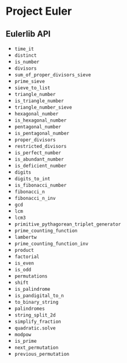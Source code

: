 # Project  Euler

<description>

## Eulerlib API

 * `time_it`
 * `distinct`
 * `is_number`
 * `divisors`
 * `sum_of_proper_divisors_sieve`
 * `prime_sieve`
 * `sieve_to_list`
 * `triangle_number`
 * `is_triangle_number`
 * `triangle_number_sieve`
 * `hexagonal_number`
 * `is_hexagonal_number`
 * `pentagonal_number`
 * `is_pentagonal_number`
 * `proper_divisors`
 * `restricted_divisors`
 * `is_perfect_number`
 * `is_abundant_number`
 * `is_deficient_number`
 * `digits`
 * `digits_to_int`
 * `is_fibonacci_number`
 * `fibonacci_n`
 * `fibonacci_n_inv`
 * `gcd`
 * `lcm`
 * `lcm3`
 * `primitive_pythagorean_triplet_generator`
 * `prime_counting_function`
 * `lambertw`
 * `prime_counting_function_inv`
 * `product`
 * `factorial`
 * `is_even`
 * `is_odd`
 * `permutations`
 * `shift`
 * `is_palindrome`
 * `is_pandigital_to_n`
 * `to_binary_string`
 * `palindromes`
 * `string_split_2d`
 * `simplify_fraction`
 * `quadratic.solve`
 * `modpow`
 * `is_prime`
 * `next_permutation`
 * `previous_permutation`
 